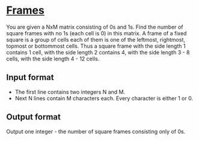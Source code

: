 # [Frames][link]

You are given a NxM matrix consisting of 0s and 1s. Find the number of square frames with no 1s (each cell is 0) in this matrix. A frame of a fixed square is a group of cells each of them is one of the leftmost, rightmost, topmost or bottommost cells. Thus a square frame with the side length 1 contains 1 cell, with the side length 2 contains 4, with the side length 3 - 8 cells, with the side length 4 - 12 cells.

## Input format

- The first line contains two integers N and M.
- Next N lines contain M characters each. Every character is either 1 or 0.

## Output format

Output one integer - the number of square frames consisting only of 0s.

[link]: https://www.hackerearth.com/practice/data-structures/advanced-data-structures/fenwick-binary-indexed-trees/practice-problems/algorithm/frames-4/
